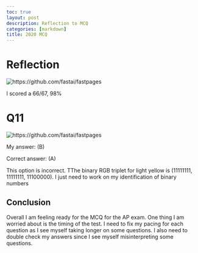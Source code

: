 ```yaml
---
toc: true
layout: post
description: Reflection to MCQ
categories: [markdown]
title: 2020 MCQ 
---
```


# Reflection

![]({{site.baseurl}}/images/2020exam.png "https://github.com/fastai/fastpages")

I scored a 66/67, 98%

# Q11
![]({{site.baseurl}}/images/2020q11.png "https://github.com/fastai/fastpages")

My answer: (B) 

Correct answer: (A) 

This option is incorrect. TThe binary RGB triplet for light yellow is (11111111, 11111111, 11100000). I just need to work on my identification of binary numbers

## Conclusion
Overall I am feeling ready for the MCQ for the AP exam. One thing I am worried about is the timing of the test. I need to fix my pacing for each question as I see myself taking longer on some questions. I also need to double check my answers since I see myself misinterpreting some questions.
